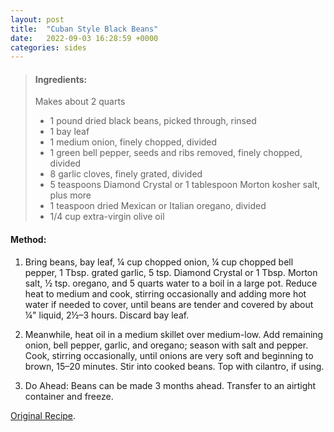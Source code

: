 ```yaml
---
layout: post
title:  "Cuban Style Black Beans"
date:   2022-09-03 16:28:59 +0000
categories: sides
---
```

> #### Ingredients:
>
> Makes about 2 quarts
>
> - 1 pound dried black beans, picked through, rinsed
> - 1 bay leaf
> - 1 medium onion, finely chopped, divided
> - 1 green bell pepper, seeds and ribs removed, finely chopped, divided
> - 8 garlic cloves, finely grated, divided
> - 5 teaspoons Diamond Crystal or 1 tablespoon Morton kosher salt, plus more
> - 1 teaspoon dried Mexican or Italian oregano, divided
> - 1/4 cup extra-virgin olive oil



#### Method:


1. Bring beans, bay leaf, ¼ cup chopped onion, ¼ cup chopped bell pepper, 1 Tbsp. grated garlic, 5 tsp. Diamond Crystal or 1 Tbsp. Morton salt, ½ tsp. oregano, and 5 quarts water to a boil in a large pot. Reduce heat to medium and cook, stirring occasionally and adding more hot water if needed to cover, until beans are tender and covered by about ¼" liquid, 2½–3 hours. Discard bay leaf.

2. Meanwhile, heat oil in a medium skillet over medium-low. Add remaining onion, bell pepper, garlic, and oregano; season with salt and pepper. Cook, stirring occasionally, until onions are very soft and beginning to brown, 15–20 minutes. Stir into cooked beans. Top with cilantro, if using.

3. Do Ahead: Beans can be made 3 months ahead. Transfer to an airtight container and freeze.


[Original Recipe][original-recipe].

[original-recipe]: https://www.bonappetit.com/recipe/cuban-style-black-beans